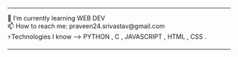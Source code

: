 <hr> 
 🌱 I’m currently learning WEB DEV<BR>
 📫 How to reach me: praveen24.srivastav@gmail.com<BR>
 ⚡️Technologies I know --> PYTHON , C , JAVASCRIPT , HTML , CSS . <hr>
<!--
**praveen24sriv/praveen24sriv** is a ✨ _special_ ✨ repository because its `README.md` (this file) appears on your GitHub profile.

Here are some ideas to get you started:

- 🔭 I’m currently working on ...
- 
- 👯 I’m looking to collaborate on ...
- 🤔 I’m looking for help with ...
- 💬 Ask me about ...
- 📫 How to reach me: ...
- 😄 Pronouns: ...
- ⚡ Fun fact: ...
-->

